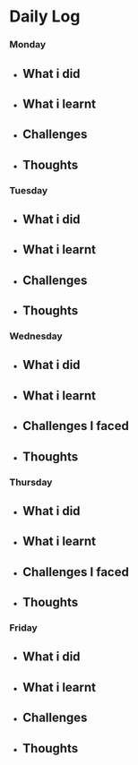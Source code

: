 # Daily Log

### Monday
- What i did
  - 
- What i learnt
  - 
- Challenges
  - 
- Thoughts
  - 

### Tuesday
- What i did
  - 
- What i learnt
  - 
- Challenges
  - 
- Thoughts
  -

### Wednesday
- What i did
  - 
- What i learnt 
  - 
- Challenges I faced
  - 
- Thoughts
  - 

### Thursday
- What i did
  - 
- What i learnt 
  - 
- Challenges I faced
  - 
- Thoughts
  - 


### Friday
- What i did
  - 
- What i learnt
  - 
- Challenges
  - 
- Thoughts
  - 
